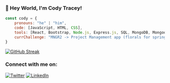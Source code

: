 ### 👋 Hey World, I'm Cody Tracey! 

<!--
**cody-tracey/cody-tracey** is a ✨ _special_ ✨ repository because its `README.md` (this file) appears on your GitHub profile.

Here are some ideas to get you started:

- 🔭 I’m currently working on ...
- 🌱 I’m currently learning ...
- 👯 I’m looking to collaborate on ...
- 🤔 I’m looking for help with ...
- 💬 Ask me about ...
- 📫 How to reach me: ...
- 😄 Pronouns: ...
- ⚡ Fun fact: ...
-->
```javascript
const cody = {
    pronouns: "he" | "him",
    code: [JavaScript, HTML, CSS],
    tools: [React, Bootstrap, Node.js, Express.js, SQL, MongoDB, Mongoose],
    currChallenge: "MNGR2 -> Project Management app (florals for spring, groundbreaking....I know)",
}
```

[![GitHub Streak](http://github-readme-streak-stats.herokuapp.com?user=cody-tracey&theme=Javascript-dark&date_format=M%20j%5B%2C%20Y%5D)](https://git.io/streak-stats)

<h3>Connect with me on:</h3>
<p><a href="https://twitter.com/warweasel92" target="_blank"><img alt="Twitter" src="https://img.shields.io/badge/twitter-%231DA1F2.svg?&style=for-the-badge&logo=twitter&logoColor=white" /></a> <a href="https://www.linkedin.com/in/cody-tracey" target="_blank"><img alt="LinkedIn" src="https://img.shields.io/badge/linkedin-%230077B5.svg?&style=for-the-badge&logo=linkedin&logoColor=white" /></a> 
